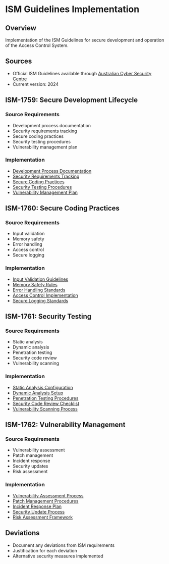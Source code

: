 # ISM Guidelines Implementation

## Overview
Implementation of the ISM Guidelines for secure development and operation of the Access Control System.

## Sources
- Official ISM Guidelines available through [Australian Cyber Security Centre](https://www.cyber.gov.au/resources-business-and-government/essential-cyber-security/ism)
- Current version: 2024

## ISM-1759: Secure Development Lifecycle
### Source Requirements
- Development process documentation
- Security requirements tracking
- Secure coding practices
- Security testing procedures
- Vulnerability management plan

### Implementation
- [Development Process Documentation](development/process.md)
- [Security Requirements Tracking](security/requirements.md)
- [Secure Coding Practices](development/coding-standards.md)
- [Security Testing Procedures](testing/security.md)
- [Vulnerability Management Plan](security/vulnerability-management.md)

## ISM-1760: Secure Coding Practices
### Source Requirements
- Input validation
- Memory safety
- Error handling
- Access control
- Secure logging

### Implementation
- [Input Validation Guidelines](development/input-validation.md)
- [Memory Safety Rules](development/memory-safety.md)
- [Error Handling Standards](development/error-handling.md)
- [Access Control Implementation](security/access-control.md)
- [Secure Logging Standards](development/logging.md)

## ISM-1761: Security Testing
### Source Requirements
- Static analysis
- Dynamic analysis
- Penetration testing
- Security code review
- Vulnerability scanning

### Implementation
- [Static Analysis Configuration](testing/static-analysis.md)
- [Dynamic Analysis Setup](testing/dynamic-analysis.md)
- [Penetration Testing Procedures](testing/penetration.md)
- [Security Code Review Checklist](testing/code-review.md)
- [Vulnerability Scanning Process](testing/vulnerability-scanning.md)

## ISM-1762: Vulnerability Management
### Source Requirements
- Vulnerability assessment
- Patch management
- Incident response
- Security updates
- Risk assessment

### Implementation
- [Vulnerability Assessment Process](security/vulnerability-assessment.md)
- [Patch Management Procedures](security/patch-management.md)
- [Incident Response Plan](security/incident-response.md)
- [Security Update Process](security/updates.md)
- [Risk Assessment Framework](security/risk-assessment.md)

## Deviations
- Document any deviations from ISM requirements
- Justification for each deviation
- Alternative security measures implemented 